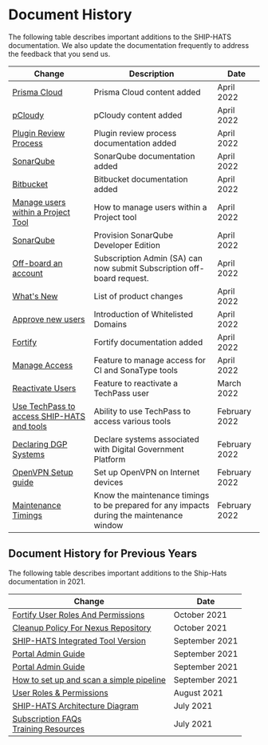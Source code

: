 # Document History

The following table describes important additions to the SHIP-HATS documentation. We also update the documentation frequently to address the feedback that you send us.

| Change | Description | Date |
| --- | --- | --- | 
|[Prisma Cloud](https://docs.developer.tech.gov.sg/docs/ship-hats-documentation/#/prisma-cloud-overview)|Prisma Cloud content added|April 2022|
|[pCloudy](https://docs.developer.tech.gov.sg/docs/ship-hats-documentation/#/pcloudy-overview)|pCloudy content added|April 2022|
| [Plugin Review Process](https://docs.developer.tech.gov.sg/docs/ship-hats-documentation/#/plugin-review-process)| Plugin review process documentation added| April 2022|
|[SonarQube](https://docs.developer.tech.gov.sg/docs/ship-hats-documentation/#/hats-sonarqube-overview)|SonarQube documentation added|April 2022|
|[Bitbucket](ship-bitbucket-overview)|Bitbucket documentation added|April 2022|
|[Manage users within a Project Tool](#manage-users-within-a-project-tool)|How to manage users within a Project tool|April 2022|
|[SonarQube](https://docs.developer.tech.gov.sg/docs/ship-hats-documentation/#/hats-sonarqube-overview)|Provision SonarQube Developer Edition|April 2022| 
|[Off-board an account](#off-board-an-account)|Subscription Admin (SA) can now submit Subscription off-board request.|April 2022|
|[What's New](what-s-new)|List of product changes|April 2022|
| [Approve new users](https://docs.developer.tech.gov.sg/docs/ship-hats-documentation/#/portal-guide/manage-users?id=approve-new-users) | Introduction of Whitelisted Domains | April 2022 |  
|[Fortify](fortify-overview)|Fortify documentation added|April 2022|
| [Manage Access](https://docs.developer.tech.gov.sg/docs/ship-hats-documentation/#/portal-guide/manage-users?id=manage-access) | Feature to manage access for CI and SonaType tools | April 2022 |  
| [Reactivate Users](https://docs.developer.tech.gov.sg/docs/ship-hats-documentation/#/portal-guide/manage-users?id=reactivate-users) | Feature to reactivate a TechPass user | March 2022  |  
| [Use TechPass to access SHIP-HATS and tools](https://docs.developer.tech.gov.sg/docs/ship-hats-documentation/#/use-techpass-to-access-ship-hats-and-tools) | Ability to use TechPass to access various tools | February 2022 |   
| [Declaring DGP Systems](https://docs.developer.tech.gov.sg/docs/ship-hats-documentation/#/portal-guide/declaring-dgp-systems) | Declare systems associated with Digital Government Platform | February 2022 |  
| [OpenVPN Setup guide](https://docs.developer.tech.gov.sg/docs/ship-hats-documentation/#/get-started/openvpn-guide) | Set up OpenVPN on Internet devices  | February 2022 | 
| [Maintenance Timings](https://docs.developer.tech.gov.sg/docs/ship-hats-documentation/#/maintenance-timing) | Know the maintenance timings to be prepared for any impacts during the maintenance window | February 2022 |  

## Document History for Previous Years

The following table describes important additions to the Ship-Hats documentation in 2021<!-- and earlier years-->.

| Change | Date |
| --- | --- |  
| [Fortify User Roles And Permissions](https://docs.developer.tech.gov.sg/docs/ship-hats-documentation/#/get-started/fortify-user-roles-and-permissions) | October 2021 |  
| [Cleanup Policy For Nexus Repository](https://docs.developer.tech.gov.sg/docs/ship-hats-documentation/#/ship-hats-cleanup-policy-for-nexus-repository) | October 2021 |  
| [SHIP-HATS Integrated Tool Version](https://docs.developer.tech.gov.sg/docs/ship-hats-documentation/#/get-started/ship-hats-integrated-tools-version) | September 2021 |
| [Portal Admin Guide](https://docs.developer.tech.gov.sg/docs/ship-hats-documentation/#/portal-guide/overview-of-ship-hats-portal) | September 2021 |  
| [Portal Admin Guide](https://docs.developer.tech.gov.sg/docs/ship-hats-documentation/#/portal-guide/overview-of-ship-hats-portal) | September 2021 |  
| [How to set up and scan a simple pipeline](https://docs.developer.tech.gov.sg/docs/ship-hats-documentation/#/how-to-setup-and-scan-sample-pipeline) | September 2021 |  
| [User Roles & Permissions](https://docs.developer.gov.sg/docs/ship-hats-documentation/#/user-roles-permissions) | August 2021 |  
| [SHIP-HATS Architecture Diagram](https://docs.developer.gov.sg/docs/ship-hats-documentation/#/architecture-diagram) | July 2021 |  
| [Subscription FAQs](./subscription)<br /> [Training Resources](./training-resources) | July 2021 |  
